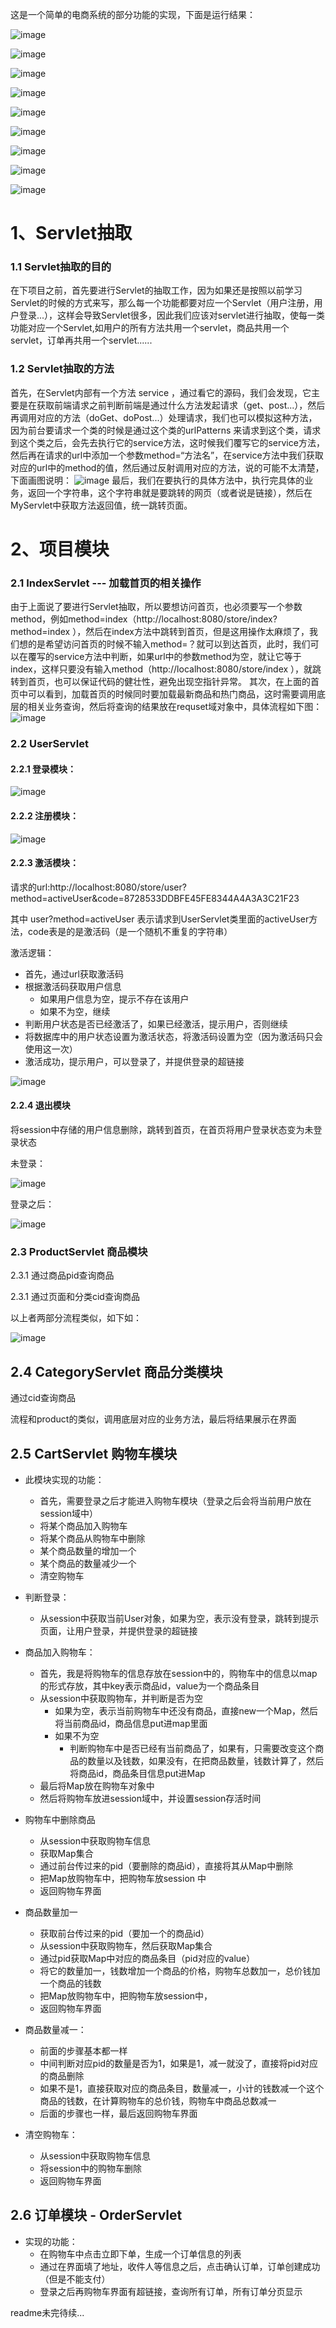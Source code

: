 这是一个简单的电商系统的部分功能的实现，下面是运行结果：

![image](https://github.com/feihhh/JavaWeb-/raw/master/img4readme/run1.png)

![image](https://github.com/feihhh/JavaWeb-/raw/master/img4readme/run2.png)

![image](https://github.com/feihhh/JavaWeb-/raw/master/img4readme/run3.png)

![image](https://github.com/feihhh/JavaWeb-/raw/master/img4readme/run4.png)

![image](https://github.com/feihhh/JavaWeb-/raw/master/img4readme/run5.png)

![image](https://github.com/feihhh/JavaWeb-/raw/master/img4readme/run6.png)

![image](https://github.com/feihhh/JavaWeb-/raw/master/img4readme/run7.png)

![image](https://github.com/feihhh/JavaWeb-/raw/master/img4readme/run8.png)

![image](https://github.com/feihhh/JavaWeb-/raw/master/img4readme/run9.png)

# 1、Servlet抽取

### 1.1 Servlet抽取的目的

在下项目之前，首先要进行Servlet的抽取工作，因为如果还是按照以前学习Servlet的时候的方式来写，那么每一个功能都要对应一个Servlet（用户注册，用户登录...），这样会导致Servlet很多，因此我们应该对servlet进行抽取，使每一类功能对应一个Servlet,如用户的所有方法共用一个servlet，商品共用一个servlet，订单再共用一个servlet......
### 1.2 Servlet抽取的方法

首先，在Servlet内部有一个方法 service ，通过看它的源码，我们会发现，它主要是在获取前端请求之前判断前端是通过什么方法发起请求（get、post...），然后再调用对应的方法（doGet、doPost...）处理请求，我们也可以模拟这种方法，因为前台要请求一个类的时候是通过这个类的urlPatterns 来请求到这个类，请求到这个类之后，会先去执行它的service方法，这时候我们覆写它的service方法，然后再在请求的url中添加一个参数method=“方法名”，在service方法中我们获取对应的url中的method的值，然后通过反射调用对应的方法，说的可能不太清楚，下面画图说明：
![image](https://github.com/feihhh/store/raw/master/img4readme/servletHandle.png)
最后，我们在要执行的具体方法中，执行完具体的业务，返回一个字符串，这个字符串就是要跳转的网页（或者说是链接），然后在MyServlet中获取方法返回值，统一跳转页面。

# 2、项目模块
### 2.1 IndexServlet    ---  加载首页的相关操作

由于上面说了要进行Servlet抽取，所以要想访问首页，也必须要写一个参数method，例如method=index（http://localhost:8080/store/index?method=index ），然后在index方法中跳转到首页，但是这用操作太麻烦了，我们想的是希望访问首页的时候不输入method=？就可以到达首页，此时，我们可以在覆写的service方法中判断，如果url中的参数method为空，就让它等于index，这样只要没有输入method（http://localhost:8080/store/index ），就跳转到首页，也可以保证代码的健壮性，避免出现空指针异常。
其次，在上面的首页中可以看到，加载首页的时候同时要加载最新商品和热门商品，这时需要调用底层的相关业务查询，然后将查询的结果放在requset域对象中，具体流程如下图：
![image](https://github.com/feihhh/JavaWeb-/raw/master/img4readme/index.png)

### 2.2 UserServlet

#### 2.2.1 登录模块：

![image](https://github.com/feihhh/JavaWeb-/raw/master/img4Readme/login.png)

#### 2.2.2 注册模块：

![image](https://github.com/feihhh/JavaWeb-/raw/master/img4Readme/regist.png)

#### 2.2.3 激活模块：

请求的url:http://localhost:8080/store/user?method=activeUser&code=8728533DDBFE45FE8344A4A3A3C21F23

其中 user?method=activeUser 表示请求到UserServlet类里面的activeUser方法，code表是的是激活码（是一个随机不重复的字符串）

激活逻辑：

- 首先，通过url获取激活码
- 根据激活码获取用户信息
  - 如果用户信息为空，提示不存在该用户
  - 如果不为空，继续
- 判断用户状态是否已经激活了，如果已经激活，提示用户，否则继续
- 将数据库中的用户状态设置为激活状态，将激活码设置为空（因为激活码只会使用这一次）
- 激活成功，提示用户，可以登录了，并提供登录的超链接

![image](https://github.com/feihhh/JavaWeb-/raw/master/img4Readme/active.PNG)

#### 2.2.4 退出模块

将session中存储的用户信息删除，跳转到首页，在首页将用户登录状态变为未登录状态

未登录：

![image](https://github.com/feihhh/JavaWeb-/raw/master/img4Readme/exitStatus.png)

登录之后：

![image](https://github.com/feihhh/JavaWeb-/raw/master/img4Readme/loginStatus.PNG)

### 2.3 ProductServlet  商品模块

2.3.1 通过商品pid查询商品

2.3.1 通过页面和分类cid查询商品

以上者两部分流程类似，如下如：

![image](https://github.com/feihhh/JavaWeb-/raw/master/img4Readme/product.png)

## 2.4 CategoryServlet  商品分类模块

通过cid查询商品

流程和product的类似，调用底层对应的业务方法，最后将结果展示在界面

## 2.5 CartServlet  购物车模块

- 此模块实现的功能：
  - 首先，需要登录之后才能进入购物车模块（登录之后会将当前用户放在session域中）
  - 将某个商品加入购物车
  - 将某个商品从购物车中删除
  - 某个商品数量的增加一个
  - 某个商品的数量减少一个
  - 清空购物车

- 判断登录：
  - 从session中获取当前User对象，如果为空，表示没有登录，跳转到提示页面，让用户登录，并提供登录的超链接
- 商品加入购物车：
  - 首先，我是将购物车的信息存放在session中的，购物车中的信息以map的形式存放，其中key表示商品id，value为一个商品条目
  - 从session中获取购物车，并判断是否为空
    - 如果为空，表示当前购物车中还没有商品，直接new一个Map，然后将当前商品id，商品信息put进map里面
    - 如果不为空
      - 判断购物车中是否已经有当前商品了，如果有，只需要改变这个商品的数量以及钱数，如果没有，在把商品数量，钱数计算了，然后将商品id，商品条目信息put进Map
  - 最后将Map放在购物车对象中
  - 然后将购物车放进session域中，并设置session存活时间
- 购物车中删除商品
  - 从session中获取购物车信息
  - 获取Map集合
  - 通过前台传过来的pid（要删除的商品id），直接将其从Map中删除
  - 把Map放购物车中，把购物车放session 中
  - 返回购物车界面
- 商品数量加一
  - 获取前台传过来的pid（要加一个的商品id）
  - 从session中获取购物车，然后获取Map集合
  - 通过pid获取Map中对应的商品条目（pid对应的value）
  - 将它的数量加一，钱数增加一个商品的价格，购物车总数加一，总价钱加一个商品的钱数
  - 把Map放购物车中，把购物车放session中，
  - 返回购物车界面
- 商品数量减一：
  - 前面的步骤基本都一样
  - 中间判断对应pid的数量是否为1，如果是1，减一就没了，直接将pid对应的商品删除
  - 如果不是1，直接获取对应的商品条目，数量减一，小计的钱数减一个这个商品的钱数，在计算购物车的总价钱，购物车中商品总数减一
  - 后面的步骤也一样，最后返回购物车界面
- 清空购物车：
  - 从session中获取购物车信息
  - 将session中的购物车删除
  - 返回购物车界面

## 2.6 订单模块 - OrderServlet

- 实现的功能：
  - 在购物车中点击立即下单，生成一个订单信息的列表
  - 通过在界面填了地址，收件人等信息之后，点击确认订单，订单创建成功（但是不能支付）
  - 登录之后再购物车界面有超链接，查询所有订单，所有订单分页显示



readme未完待续...